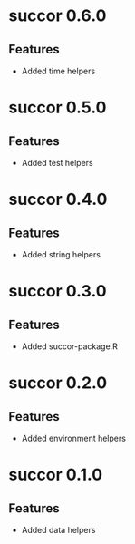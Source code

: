 # succor 0.6.0

## Features

- Added time helpers

# succor 0.5.0

## Features

- Added test helpers

# succor 0.4.0

## Features

- Added string helpers

# succor 0.3.0

## Features

- Added succor-package.R

# succor 0.2.0

## Features

- Added environment helpers

# succor 0.1.0

## Features

- Added data helpers


